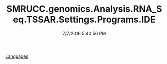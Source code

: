 ﻿---
title: SMRUCC.genomics.Analysis.RNA_Seq.TSSAR.Settings.Programs.IDE
date: 7/7/2016 5:40:56 PM
---

[Languages](T-SMRUCC.genomics.Analysis.RNA_Seq.TSSAR.Settings.Programs.IDE.Languages.html)
